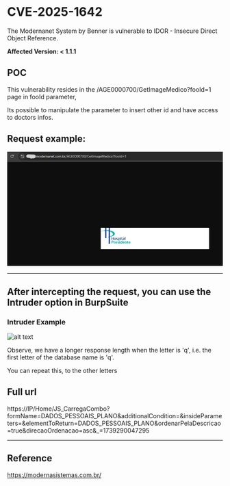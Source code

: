 # CVE-2025-1642
The Modernanet System by Benner is vulnerable to IDOR - Insecure Direct Object Reference.

**Affected Version: < 1.1.1**


## POC

This vulnerability resides in the /AGE0000700/GetImageMedico?fooId=1 page in fooId parameter,

Its possible to manipulate the parameter to insert other id and have access to doctors infos.


## Request example:
![alt text](image.png)


---


## After intercepting the request, you can use the Intruder option in BurpSuite

### Intruder Example
![alt text](intruder.png)


Observe, we have a longer response length when the letter is 'q', i.e. the first letter of the database name is 'q'.

You can repeat this, to the other letters


## Full url
https://IP/Home/JS_CarregaCombo?formName=DADOS_PESSOAIS_PLANO&additionalCondition=&insideParameters=&elementToReturn=DADOS_PESSOAIS_PLANO&ordenarPelaDescricao=true&direcaoOrdenacao=asc&_=1739290047295

---

## Reference

https://modernasistemas.com.br/
